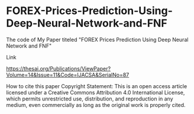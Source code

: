 # FOREX-Prices-Prediction-Using-Deep-Neural-Network-and-FNF
The code of My Paper titeled "FOREX Prices Prediction Using Deep Neural Network and FNF"

Link 

https://thesai.org/Publications/ViewPaper?Volume=14&Issue=11&Code=IJACSA&SerialNo=87


How to cite this paper 
Copyright Statement: This is an open access article licensed under a Creative Commons Attribution 4.0
International License, which permits unrestricted use, distribution,
and reproduction in any medium, even commercially as long as the original work is properly cited.
